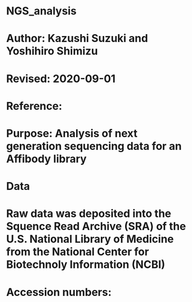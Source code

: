 # NGS_analysis
# Author: Kazushi Suzuki and Yoshihiro Shimizu
# Revised: 2020-09-01 
# Reference: 
# Purpose: Analysis of next generation sequencing data for an Affibody library
# Data
# Raw data was deposited into the Squence Read Archive (SRA) of the U.S. National Library of Medicine from the National Center for Biotechnoly Information (NCBI) 
# Accession numbers: 
#
#
#
#
